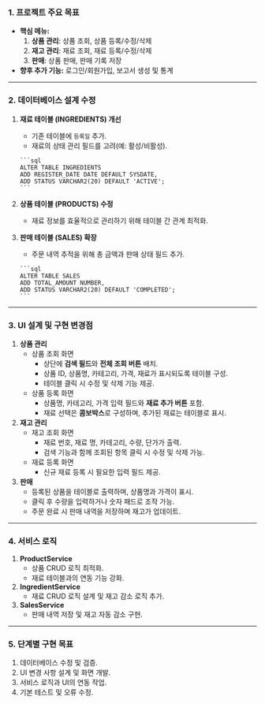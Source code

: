 ### **1. 프로젝트 주요 목표**

- **핵심 메뉴:**
  1. **상품 관리**: 상품 조회, 상품 등록/수정/삭제
  2. **재고 관리**: 재료 조회, 재료 등록/수정/삭제
  3. **판매**: 상품 판매, 판매 기록 저장
- **향후 추가 기능:** 로그인/회원가입, 보고서 생성 및 통계

------

### **2. 데이터베이스 설계 수정**

1. **재료 테이블 (INGREDIENTS) 개선**

   - 기존 테이블에 `등록일` 추가.
   - 재료의 상태 관리 필드를 고려(예: 활성/비활성).

   ````
   ```sql
   ALTER TABLE INGREDIENTS
   ADD REGISTER_DATE DATE DEFAULT SYSDATE,
   ADD STATUS VARCHAR2(20) DEFAULT 'ACTIVE';
   ```
   ````

2. **상품 테이블 (PRODUCTS) 수정**

   - 재료 정보를 효율적으로 관리하기 위해 테이블 간 관계 최적화.

3. **판매 테이블 (SALES) 확장**

   - 주문 내역 추적을 위해 총 금액과 판매 상태 필드 추가.

   ````
   ```sql
   ALTER TABLE SALES
   ADD TOTAL_AMOUNT NUMBER,
   ADD STATUS VARCHAR2(20) DEFAULT 'COMPLETED';
   ```
   ````

------

### **3. UI 설계 및 구현 변경점**

1. **상품 관리**
   - 상품 조회 화면
     - 상단에 **검색 필드**와 **전체 조회 버튼** 배치.
     - 상품 ID, 상품명, 카테고리, 가격, 재료가 표시되도록 테이블 구성.
     - 테이블 클릭 시 수정 및 삭제 기능 제공.
   - 상품 등록 화면
     - 상품명, 카테고리, 가격 입력 필드와 **재료 추가 버튼** 포함.
     - 재료 선택은 **콤보박스**로 구성하며, 추가된 재료는 테이블로 표시.
2. **재고 관리**
   - 재고 조회 화면
     - 재료 번호, 재료 명, 카테고리, 수량, 단가가 출력.
     - 검색 기능과 함께 조회된 항목 클릭 시 수정 및 삭제 가능.
   - 재료 등록 화면
     - 신규 재료 등록 시 필요한 입력 필드 제공.
3. **판매**
   - 등록된 상품을 테이블로 출력하며, 상품명과 가격이 표시.
   - 클릭 후 수량을 입력하거나 숫자 패드로 조작 가능.
   - 주문 완료 시 판매 내역을 저장하며 재고가 업데이트.

------

### **4. 서비스 로직**

1. **ProductService**
   - 상품 CRUD 로직 최적화.
   - 재료 테이블과의 연동 기능 강화.
2. **IngredientService**
   - 재료 CRUD 로직 설계 및 재고 감소 로직 추가.
3. **SalesService**
   - 판매 내역 저장 및 재고 자동 감소 구현.

------

### **5. 단계별 구현 목표**

1. 데이터베이스 수정 및 검증.
2. UI 변경 사항 설계 및 화면 개발.
3. 서비스 로직과 UI의 연동 작업.
4. 기본 테스트 및 오류 수정.